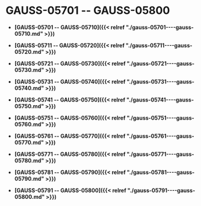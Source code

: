 # GAUSS-05701 -- GAUSS-05800

-   **[GAUSS-05701 -- GAUSS-05710]({{< relref "./gauss-05701----gauss-05710.md" >}})**  

-   **[GAUSS-05711 -- GAUSS-05720]({{< relref "./gauss-05711----gauss-05720.md" >}})**  

-   **[GAUSS-05721 -- GAUSS-05730]({{< relref "./gauss-05721----gauss-05730.md" >}})**  

-   **[GAUSS-05731 -- GAUSS-05740]({{< relref "./gauss-05731----gauss-05740.md" >}})**  

-   **[GAUSS-05741 -- GAUSS-05750]({{< relref "./gauss-05741----gauss-05750.md" >}})**  

-   **[GAUSS-05751 -- GAUSS-05760]({{< relref "./gauss-05751----gauss-05760.md" >}})**  

-   **[GAUSS-05761 -- GAUSS-05770]({{< relref "./gauss-05761----gauss-05770.md" >}})**  

-   **[GAUSS-05771 -- GAUSS-05780]({{< relref "./gauss-05771----gauss-05780.md" >}})**  

-   **[GAUSS-05781 -- GAUSS-05790]({{< relref "./gauss-05781----gauss-05790.md" >}})**  

-   **[GAUSS-05791 -- GAUSS-05800]({{< relref "./gauss-05791----gauss-05800.md" >}})**  


